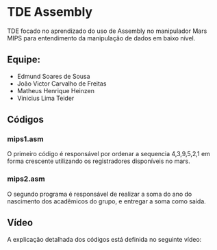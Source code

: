 # TDE Assembly

TDE focado no aprendizado do uso de Assembly no manipulador Mars MIPS para entendimento da manipulação de dados em baixo nível.

## Equipe:
- Edmund Soares de Sousa
- João Victor Carvalho de Freitas
- Matheus Henrique Heinzen
- Vinicius Lima Teider

## Códigos
### mips1.asm
O primeiro código é responsável por ordenar a sequencia 4,3,9,5,2,1 em forma crescente utilizando os registradores disponíveis no mars.
### mips2.asm
O segundo programa é responsável de realizar a soma do ano do nascimento dos acadêmicos do grupo, e entregar a soma como saída.

## Vídeo
A explicação detalhada dos códigos está definida no seguinte vídeo:
